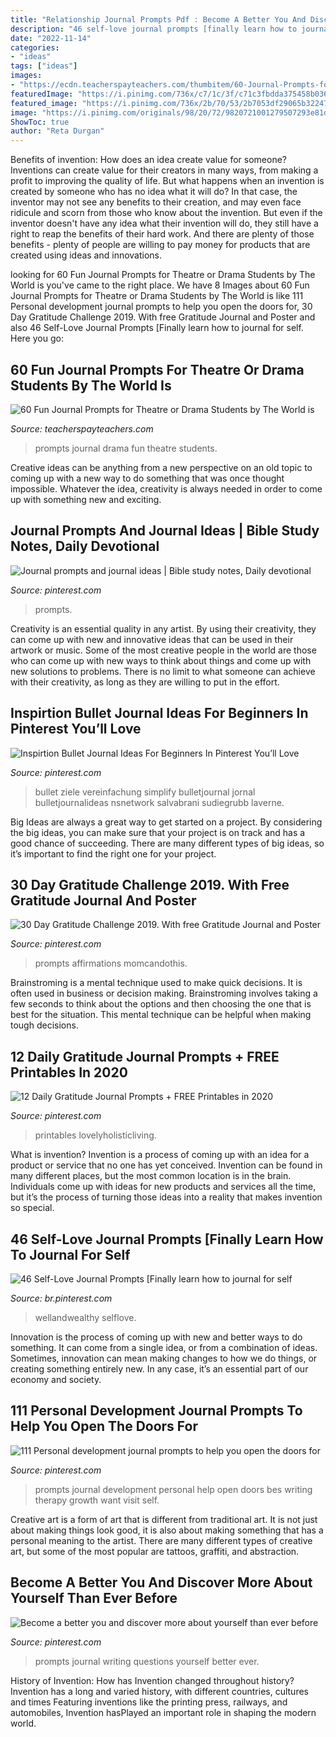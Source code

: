 ```yaml
---
title: "Relationship Journal Prompts Pdf : Become A Better You And Discover More About Yourself Than Ever Before"
description: "46 self-love journal prompts [finally learn how to journal for self"
date: "2022-11-14"
categories:
- "ideas"
tags: ["ideas"]
images:
- "https://ecdn.teacherspayteachers.com/thumbitem/60-Journal-Prompts-for-Theatre-Students-2747004-1474225334/original-2747004-3.jpg"
featuredImage: "https://i.pinimg.com/736x/c7/1c/3f/c71c3fbdda375458b03673c435256546.jpg"
featured_image: "https://i.pinimg.com/736x/2b/70/53/2b7053df29065b32247a130918977063.jpg"
image: "https://i.pinimg.com/originals/98/20/72/9820721001279507293e81d4831fae92.jpg"
ShowToc: true
author: "Reta Durgan"
---
```



Benefits of invention: How does an idea create value for someone?
Inventions can create value for their creators in many ways, from making a profit to improving the quality of life. But what happens when an invention is created by someone who has no idea what it will do? In that case, the inventor may not see any benefits to their creation, and may even face ridicule and scorn from those who know about the invention. But even if the inventor doesn't have any idea what their invention will do, they still have a right to reap the benefits of their hard work. And there are plenty of those benefits - plenty of people are willing to pay money for products that are created using ideas and innovations.

	

		
looking for 60 Fun Journal Prompts for Theatre or Drama Students by The World is you've came to the right place. We have 8 Images about 60 Fun Journal Prompts for Theatre or Drama Students by The World is like 111 Personal development journal prompts to help you open the doors for, 30 Day Gratitude Challenge 2019. With free Gratitude Journal and Poster and also 46 Self-Love Journal Prompts [Finally learn how to journal for self. Here you go:
		
    
## 60 Fun Journal Prompts For Theatre Or Drama Students By The World Is

<img loading=lazy src="https://ecdn.teacherspayteachers.com/thumbitem/60-Journal-Prompts-for-Theatre-Students-2747004-1474225334/original-2747004-3.jpg" onerror="this.onerror=null;this.src='https://tse2.mm.bing.net/th?id=OIP.38Fd6LubezBSIx1-umf2BQAAAA&amp;pid=15.1';" alt="60 Fun Journal Prompts for Theatre or Drama Students by The World is">

_Source: teacherspayteachers.com_

>prompts journal drama fun theatre students. 

	

Creative ideas can be anything from a new perspective on an old topic to coming up with a new way to do something that was once thought impossible. Whatever the idea, creativity is always needed in order to come up with something new and exciting.

    
## Journal Prompts And Journal Ideas | Bible Study Notes, Daily Devotional

<img loading=lazy src="https://i.pinimg.com/originals/92/47/75/9247759a3f6e8acb432d38be694c2b6d.jpg" onerror="this.onerror=null;this.src='https://tse1.mm.bing.net/th?id=OIP.36DkAAMAKpDniFlDgpoCqQHaJ4&amp;pid=15.1';" alt="Journal prompts and journal ideas | Bible study notes, Daily devotional">

_Source: pinterest.com_

>prompts. 

	

Creativity is an essential quality in any artist. By using their creativity, they can come up with new and innovative ideas that can be used in their artwork or music. Some of the most creative people in the world are those who can come up with new ways to think about things and come up with new solutions to problems. There is no limit to what someone can achieve with their creativity, as long as they are willing to put in the effort.

    
## Inspirtion Bullet Journal Ideas For Beginners In Pinterest You’ll Love

<img loading=lazy src="https://i.pinimg.com/originals/98/20/72/9820721001279507293e81d4831fae92.jpg" onerror="this.onerror=null;this.src='https://tse3.mm.bing.net/th?id=OIP.56vQB3HdNPUVR4jPdtJzmQHaJ4&amp;pid=15.1';" alt="Inspirtion Bullet Journal Ideas For Beginners In Pinterest You’ll Love">

_Source: pinterest.com_

>bullet ziele vereinfachung simplify bulletjournal jornal bulletjournalideas nsnetwork salvabrani sudiegrubb laverne. 

	

Big Ideas are always a great way to get started on a project. By considering the big ideas, you can make sure that your project is on track and has a good chance of succeeding. There are many different types of big ideas, so it’s important to find the right one for your project.

    
## 30 Day Gratitude Challenge 2019. With Free Gratitude Journal And Poster

<img loading=lazy src="https://i.pinimg.com/736x/2b/70/53/2b7053df29065b32247a130918977063.jpg" onerror="this.onerror=null;this.src='https://tse1.mm.bing.net/th?id=OIP.XJrsMNEpKMWoD9RhfSK1OwHaPH&amp;pid=15.1';" alt="30 Day Gratitude Challenge 2019. With free Gratitude Journal and Poster">

_Source: pinterest.com_

>prompts affirmations momcandothis. 

	

Brainstroming is a mental technique used to make quick decisions. It is often used in business or decision making. Brainstroming involves taking a few seconds to think about the options and then choosing the one that is best for the situation. This mental technique can be helpful when making tough decisions.

    
## 12 Daily Gratitude Journal Prompts + FREE Printables In 2020

<img loading=lazy src="https://i.pinimg.com/736x/a7/66/18/a766184c97eae7c152ae68da0a783e1c.jpg" onerror="this.onerror=null;this.src='https://tse2.mm.bing.net/th?id=OIP.rpdeDxG7pHV9l0RbZ4d2xAHaPX&amp;pid=15.1';" alt="12 Daily Gratitude Journal Prompts + FREE Printables in 2020">

_Source: pinterest.com_

>printables lovelyholisticliving. 

	

What is invention?
Invention is a process of coming up with an idea for a product or service that no one has yet conceived. Invention can be found in many different places, but the most common location is in the brain. Individuals come up with ideas for new products and services all the time, but it’s the process of turning those ideas into a reality that makes invention so special.

    
## 46 Self-Love Journal Prompts [Finally Learn How To Journal For Self

<img loading=lazy src="https://i.pinimg.com/originals/6a/ad/b2/6aadb2b7cef838b117f21b7d55224c4a.jpg" onerror="this.onerror=null;this.src='https://tse2.mm.bing.net/th?id=OIP.wmgfW4PYhInCpeeLizjz6AHaLH&amp;pid=15.1';" alt="46 Self-Love Journal Prompts [Finally learn how to journal for self">

_Source: br.pinterest.com_

>wellandwealthy selflove. 

	

Innovation is the process of coming up with new and better ways to do something. It can come from a single idea, or from a combination of ideas. Sometimes, innovation can mean making changes to how we do things, or creating something entirely new. In any case, it’s an essential part of our economy and society.

    
## 111 Personal Development Journal Prompts To Help You Open The Doors For

<img loading=lazy src="https://i.pinimg.com/736x/c7/1c/3f/c71c3fbdda375458b03673c435256546.jpg" onerror="this.onerror=null;this.src='https://tse1.mm.bing.net/th?id=OIP.id5HwqmCHV4YCTdYo4FGwgHaNl&amp;pid=15.1';" alt="111 Personal development journal prompts to help you open the doors for">

_Source: pinterest.com_

>prompts journal development personal help open doors bes writing therapy growth want visit self. 

	

Creative art is a form of art that is different from traditional art. It is not just about making things look good, it is also about making something that has a personal meaning to the artist. There are many different types of creative art, but some of the most popular are tattoos, graffiti, and abstraction.

    
## Become A Better You And Discover More About Yourself Than Ever Before

<img loading=lazy src="https://i.pinimg.com/736x/03/c8/50/03c850baeb41ebaf5e716d6138139abf.jpg" onerror="this.onerror=null;this.src='https://tse3.mm.bing.net/th?id=OIP.NSTlCrl-3IX-MpkeVJ9g4wHaO0&amp;pid=15.1';" alt="Become a better you and discover more about yourself than ever before">

_Source: pinterest.com_

>prompts journal writing questions yourself better ever. 

	

History of Invention: How has Invention changed throughout history?
Invention has a long and varied history, with different countries, cultures and times Featuring inventions like the printing press, railways, and automobiles, Invention hasPlayed an important role in shaping the modern world.

